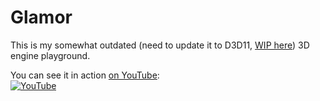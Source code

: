 # Glamor

This is my somewhat outdated (need to update it to D3D11, [WIP here](https://github.com/joao-almgren/sandee)) 3D engine playground.

You can see it in action [on YouTube](https://www.youtube.com/watch?v=EW5cPmrNufM):  
[![YouTube](https://img.youtube.com/vi/EW5cPmrNufM/0.jpg)](https://www.youtube.com/watch?v=EW5cPmrNufM)
